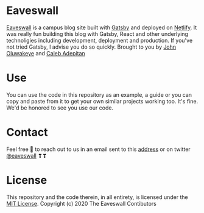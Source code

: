 # Eaveswall

[Eaveswall](https://eaveswall.com) is a campus blog site built with [Gatsby](https://gatsbyjs.org) and deployed on [Netlify](https://netlify.com). It was really fun building this blog with Gatsby, React and other underlying technoligies including development, deployment and production. If you've not tried Gatsby, I advise you do so quickly.
Brought to you by [John Oluwakeye](https://github.com/oluwakeye-john) and [Caleb Adepitan](https://github.com/calebpitan)

# Use

You can use the code in this repository as an example, a guide or you can copy and paste from it to get your own similar projects working too. It's fine. We'd be honored to see you use our code.

# Contact

Feel free 🤞 to reach out to us in an email sent to this [address](mailto:team@eaveswall.com) or on twitter [@eaveswall](https://twitter.com/eaveswall) ❣❣

# License

This repository and the code therein, in all entirety, is licensed under the [MIT License](https://github.com/calebpitan/eaveswall/blob/master/LICENSE). Copyright (c) 2020 The Eaveswall Contibutors